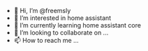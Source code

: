- 👋 Hi, I’m @freemsly
- 👀 I’m interested in home assistant
- 🌱 I’m currently learning home assistant core 
- 💞️ I’m looking to collaborate on ...
- 📫 How to reach me ...

<!---
freemsly/freemsly is a ✨ special ✨ repository because its `README.md` (this file) appears on your GitHub profile.
You can click the Preview link to take a look at your changes.
--->
